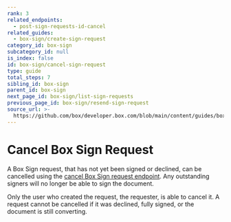 ```yaml
---
rank: 3
related_endpoints:
  - post-sign-requests-id-cancel
related_guides:
  - box-sign/create-sign-request
category_id: box-sign
subcategory_id: null
is_index: false
id: box-sign/cancel-sign-request
type: guide
total_steps: 7
sibling_id: box-sign
parent_id: box-sign
next_page_id: box-sign/list-sign-requests
previous_page_id: box-sign/resend-sign-request
source_url: >-
  https://github.com/box/developer.box.com/blob/main/content/guides/box-sign/cancel-sign-request.md
---
```

# Cancel Box Sign Request

A Box Sign request, that has not yet been signed or declined, can be cancelled
using the [cancel Box Sign request endpoint][cancel]. Any outstanding signers
will no longer be able to sign the document.

Only the user who created the request, the requester, is able to cancel it. A
request cannot be cancelled if it was declined, fully signed, or the document
is still converting.

<Samples id='post_sign_requests_id_cancel' >

</Samples>

[cancel]: e://post-sign-requests-id-cancel